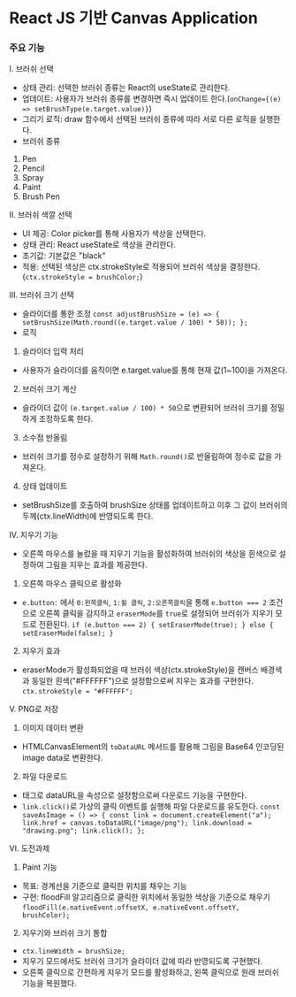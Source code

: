 # React JS 기반 Canvas Application
### 주요 기능
I. 브러쉬 선택
- 상태 관리: 선택한 브러쉬 종류는 React의 useState로 관리한다.
- 업데이트: 사용자가 브러쉬 종류를 변경하면 즉시 업데이트 한다.(`onChange={(e) => setBrushType(e.target.value)}`)
- 그리기 로직: draw 함수에서 선택된 브러쉬 종류에 따라 서로 다른 로직을 실행한다.
- 브러쉬 종류
1. Pen
2. Pencil
3. Spray
4. Paint
5. Brush Pen

II. 브러쉬 색깔 선택
- UI 제공: Color picker를 통해 사용자가 색상을 선택한다.
- 상태 관리: React useState로 색상을 관리한다.
- 초기값: 기본값은 "black"
- 적용: 선택된 색상은 ctx.strokeStyle로 적용되어 브러쉬 색상을 결정한다.(`ctx.strokeStyle = brushColor;`)

III. 브러쉬 크기 선택
- 슬라이더를 통한 조정
`const adjustBrushSize = (e) => {
  setBrushSize(Math.round((e.target.value / 100) * 50));
};`
- 로직
1. 슬라이더 입력 처리
- 사용자가 슬라이더를 움직이면 e.target.value를 통해 현재 값(1~100)을 가져온다.

2. 브러쉬 크기 계산
- 슬라이더 값이 `(e.target.value / 100) * 50`으로 변환되어 브러쉬 크기를 정밀하게 조정하도록 한다.

3. 소수점 반올림
- 브러쉬 크기를 정수로 설정하기 위해 `Math.round()`로 반올림하여 정수로 값을 가져온다.

4. 상태 업데이트
- setBrushSize를 호출하여 brushSize 상태를 업데이트하고 이후 그 값이 브러쉬의 두께(ctx.lineWidth)에 반영되도록 한다.

IV. 지우기 기능
- 오른쪽 마우스를 눌렀을 때 지우기 기능을 활성화하여 브러쉬의 색상을 흰색으로 설정하여 그림을 지우는 효과를 제공한다.

1. 오른쪽 마우스 클릭으로 활성화
- `e.button:` 에서 `0:왼쪽클릭`, `1:휠 클릭`, `2:오른쪽클릭`을 통해 `e.button === 2` 조건으로 오른쪽 클릭을 감지하고 `eraserMode`를 `true`로 설정되어 브러쉬가 지우기 모드로 전환된다. 
`if (e.button === 2) {
  setEraserMode(true);
} else {
  setEraserMode(false);
}
`

2. 지우기 효과
- eraserMode가 활성화되었을 때 브러쉬 색상(ctx.strokeStyle)을 캔버스 배경색과 동일한 흰색("#FFFFFF")으로 설정함으로써 지우는 효과를 구현한다.
`ctx.strokeStyle = "#FFFFFF";`

V. PNG로 저장
1. 이미지 데이터 변환
- HTMLCanvasElement의 `toDataURL` 메서드를 활용해 그림을 Base64 인코딩된 image data로 변환한다. 
2. 파일 다운로드
- <a> 태그로 dataURL을 속성으로 설정함으로써 다운로드 기능을 구현한다. 
- `link.click()`로 가상의 클릭 이벤트를 실행해 파일 다운로드를 유도한다.
`const saveAsImage = () => {
  const link = document.createElement("a");
  link.href = canvas.toDataURL("image/png");
  link.download = "drawing.png";
  link.click();
};
`


VI. 도전과제
1. Paint 기능
- 목표: 경계선을 기준으로 클릭한 위치를 채우는 기능
- 구현: floodFill 알고리즘으로 클릭한 위치에서 동일한 색상을 기준으로 채우기
`floodFill(e.nativeEvent.offsetX, e.nativeEvent.offsetY, brushColor);`

2. 지우기와 브러쉬 크기 통합
- `ctx.lineWidth = brushSize;`
- 지우기 모드에서도 브러쉬 크기가 슬라이더 값에 따라 반영되도록 구현했다.
- 오른쪽 클릭으로 간편하게 지우기 모드를 활성화하고, 왼쪽 클릭으로 원래 브러쉬 기능을 복원했다.